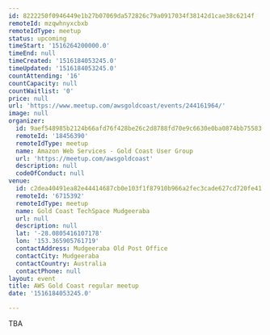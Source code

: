 ```yaml
---
id: 8222250f0946449e1b27b07069da572826c79a0917034f38142d1cae38c6214f
remoteId: mzqwhnyxcbxb
remoteIdType: meetup
status: upcoming
timeStart: '1516264200000.0'
timeEnd: null
timeCreated: '1516184053245.0'
timeUpdated: '1516184053245.0'
countAttending: '16'
countCapacity: null
countWaitlist: '0'
price: null
url: 'https://www.meetup.com/awsgoldcoast/events/244161964/'
image: null
organizer:
  id: 9aef548985b2124b66afd76f428be26c2d8788fd70e9c6630e0ba0874bb75583
  remoteId: '18456390'
  remoteIdType: meetup
  name: Amazon Web Services - Gold Coast User Group
  url: 'https://meetup.com/awsgoldcoast'
  description: null
  codeOfConduct: null
venue:
  id: c2dea40491ea82e44414687cb0e103f1f87910b966a2fec3cade627cd720fe41
  remoteId: '6715392'
  remoteIdType: meetup
  name: Gold Coast TechSpace Mudgeeraba
  url: null
  description: null
  lat: '-28.0805416107178'
  lon: '153.365905761719'
  contactAddress: Mudgeeraba Old Post Office
  contactCity: Mudgeeraba
  contactCountry: Australia
  contactPhone: null
layout: event
title: AWS Gold Coast regular meetup
date: '1516184053245.0'

---
```

<p>TBA</p> 
